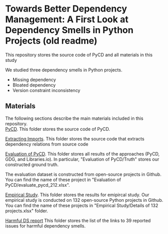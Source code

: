 # Towards Better Dependency Management: A First Look at Dependency Smells in Python Projects (old readme)
This repository stores the source code of PyCD and all materials in this study

We studied three dependency smells in Python projects.
- Missing dependency
- Bloated dependency
- Version constraint inconsistency

## Materials
The following sections describe the main materials included in this repository.    
[PyCD](https://github.com/Tensa53/BloatWeak/tree/master/DS_Python/PyCD). This folder stores the source code of PyCD. 

[Extracting Imports](https://github.com/Tensa53/BloatWeak/tree/master/DS_Python/Extracting_Imports). This folder stores the source code that extracts dependency relations from source code 

[Evaluation of PyCD](https://github.com/Tensa53/BloatWeak/tree/master/DS_Python/Evaluation_of_PyCD). This folder stores all results of the approaches (PyCD, GDG, and Libraries.io). In particular, "Evaluation of PyCD/Truth" stores our constructed ground truth.

The evaluation dataset is constructed from open-source projects in Github. You can find the name of these project in "Evaluation of PyCD/evaluate_pycd_212.xlsx". 

[Empirical Study](https://github.com/Tensa53/BloatWeak/tree/master/DS_Python/Empirical_Study). This folder stores the results for emipircal study.
Our empirical study is conducted on 132 open-source Python projects in Github. You can find the name of these projects in "Empirical Study/Details of 132 projects.xlsx" folder. 

[Harmful DS report](https://github.com/Tensa53/DS_Python/tree/master/BloatWeak/Harmful_DS_report) This folder stores the list of the links to 39 reported issues for harmful dependency smells.
